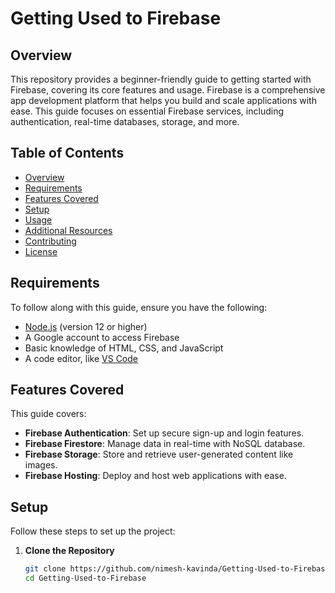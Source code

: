 # Getting Used to Firebase

## Overview
This repository provides a beginner-friendly guide to getting started with Firebase, covering its core features and usage. Firebase is a comprehensive app development platform that helps you build and scale applications with ease. This guide focuses on essential Firebase services, including authentication, real-time databases, storage, and more.

## Table of Contents
- [Overview](#overview)
- [Requirements](#requirements)
- [Features Covered](#features-covered)
- [Setup](#setup)
- [Usage](#usage)
- [Additional Resources](#additional-resources)
- [Contributing](#contributing)
- [License](#license)

## Requirements
To follow along with this guide, ensure you have the following:
- [Node.js](https://nodejs.org/) (version 12 or higher)
- A Google account to access Firebase
- Basic knowledge of HTML, CSS, and JavaScript
- A code editor, like [VS Code](https://code.visualstudio.com/)

## Features Covered
This guide covers:
- **Firebase Authentication**: Set up secure sign-up and login features.
- **Firebase Firestore**: Manage data in real-time with NoSQL database.
- **Firebase Storage**: Store and retrieve user-generated content like images.
- **Firebase Hosting**: Deploy and host web applications with ease.

## Setup
Follow these steps to set up the project:

1. **Clone the Repository**  
   ```bash
   git clone https://github.com/nimesh-kavinda/Getting-Used-to-Firebase.git
   cd Getting-Used-to-Firebase
